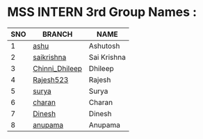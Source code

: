 # MSS INTERN 3rd Group Names :

| SNO | BRANCH | NAME |
| ----------- | ----------- | ----------- |
| 1 |  [ashu](https://github.com/mssinternthree/mssintern/tree/ashu) | Ashutosh |
| 2 | [saikrishna](https://github.com/mssinternthree/mssintern/tree/saikrishna) | Sai Krishna |
| 3 | [Chinni_Dhileep](https://github.com/mssinternthree/mssintern/tree/Chinni_Dhileep) | Dhileep |
| 4 | [Rajesh523](https://github.com/mssinternthree/mssintern/tree/Rajesh523) | Rajesh |
| 5 | [surya](https://github.com/mssinternthree/mssintern/tree/surya) | Surya |
| 6 | [charan](https://github.com/mssinternthree/mssintern/tree/charan) | Charan |
| 7 | [Dinesh](https://github.com/mssinternthree/mssintern/tree/charan) | Dinesh |
| 8 | [anupama](https://github.com/mssinternthree/mssintern/tree/charan) | Anupama |
